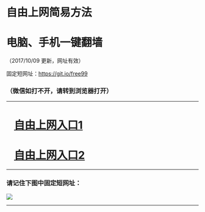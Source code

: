 ﻿# 自由上网简易方法

# 电脑、手机一键翻墙

（2017/10/09 更新，网址有效）

固定短网址：https://git.io/free99

### （微信如打不开，请转到浏览器打开）


***





# &nbsp;&nbsp; <a href="http://ft729328760.fwq-tz-1001.info/fwqtz01.html?t=10090019637 " target="_blank">自由上网入口1</a>
# &nbsp;&nbsp; <a href="http://ft59173036.fwq-tz-1002.info/fwqtz02.html?t=100900117127 " target="_blank">自由上网入口2</a>
***

### 请记住下图中固定短网址：

<img src="https://s3-us-west-2.amazonaws.com/fwq-1001/yjfq-20170905okok.png" /> 


***

